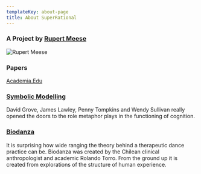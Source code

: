 ```yaml
---
templateKey: about-page
title: About SuperRational
---
```

### A Project by [Rupert Meese](http://rupertmeese.com)

![Rupert Meese](/img/img_2162.jpg)


### Papers

[Academia.Edu](https://independent.academia.edu/RupertMeese)

### [Symbolic Modelling](https://www.researchgate.net/publication/279541687_Symbolic_Modelling_Emergent_Change_though_Metaphor_and_Clean_Language)

David Grove, James Lawley, Penny Tompkins and Wendy Sullivan really opened the doors to the role metaphor plays in the functioning of cognition.  


### [Biodanza](http://www.bionet.name/)

It is surprising how wide ranging the theory behind a therapeutic dance practice can be.  Biodanza was created by the Chilean clinical anthropologist and academic Rolando Torro.  From the ground up it is created from explorations of the structure of human experience.

